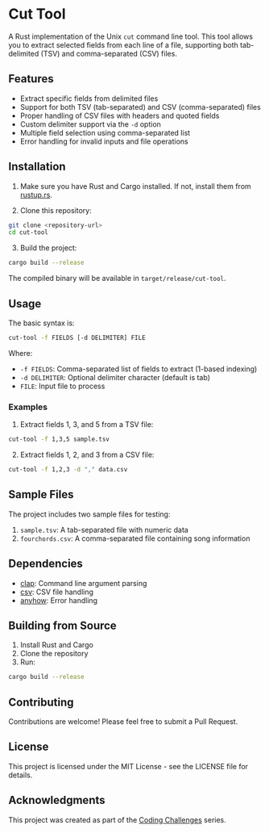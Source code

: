 # Cut Tool

A Rust implementation of the Unix `cut` command line tool. This tool allows you to extract selected fields from each line of a file, supporting both tab-delimited (TSV) and comma-separated (CSV) files.

## Features

- Extract specific fields from delimited files
- Support for both TSV (tab-separated) and CSV (comma-separated) files
- Proper handling of CSV files with headers and quoted fields
- Custom delimiter support via the `-d` option
- Multiple field selection using comma-separated list
- Error handling for invalid inputs and file operations

## Installation

1. Make sure you have Rust and Cargo installed. If not, install them from [rustup.rs](https://rustup.rs/).

2. Clone this repository:
```bash
git clone <repository-url>
cd cut-tool
```

3. Build the project:
```bash
cargo build --release
```

The compiled binary will be available in `target/release/cut-tool`.

## Usage

The basic syntax is:
```bash
cut-tool -f FIELDS [-d DELIMITER] FILE
```

Where:
- `-f FIELDS`: Comma-separated list of fields to extract (1-based indexing)
- `-d DELIMITER`: Optional delimiter character (default is tab)
- `FILE`: Input file to process

### Examples

1. Extract fields 1, 3, and 5 from a TSV file:
```bash
cut-tool -f 1,3,5 sample.tsv
```

2. Extract fields 1, 2, and 3 from a CSV file:
```bash
cut-tool -f 1,2,3 -d "," data.csv
```

## Sample Files

The project includes two sample files for testing:

1. `sample.tsv`: A tab-separated file with numeric data
2. `fourchords.csv`: A comma-separated file containing song information

## Dependencies

- [clap](https://crates.io/crates/clap): Command line argument parsing
- [csv](https://crates.io/crates/csv): CSV file handling
- [anyhow](https://crates.io/crates/anyhow): Error handling

## Building from Source

1. Install Rust and Cargo
2. Clone the repository
3. Run:
```bash
cargo build --release
```

## Contributing

Contributions are welcome! Please feel free to submit a Pull Request.

## License

This project is licensed under the MIT License - see the LICENSE file for details.

## Acknowledgments

This project was created as part of the [Coding Challenges](https://codingchallenges.fyi/challenges/challenge-cut) series. 